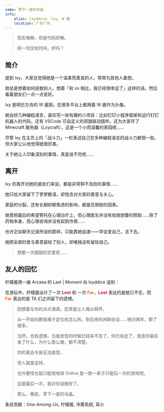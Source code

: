```yaml
---
name: 零下一度的冰晶
info:
    alias: lxyddice, lxy, W 酱
    location: 广东广州
---
```


> 现实难解，但是代码好解。
>
> 把一切交给时间，好吗？

## 简介

提到 lxy，大家总觉得她是一个温柔而善良的人，常常为其他人着想。

她总是想着如何拯救别人。想着「和 xx 相比，我已经很幸运了」这样的话。然后看着朋友们一点一点变好。

lxy 是明日方舟的 W 酱厨，在很多平台上都用着 W 酱作为头像。

她会好几种编程语言，喜欢写一些有趣的小项目：比如钉钉小程序框架和运行钉钉机器人的代码，还有 VSCode 可自定义的郊狼联动插件。还为大家开了 Minecraft 服务器（Lxycraft），这是一个小而温馨的家园呢……

尽管 lxy 在主页上的「战斗力」一栏表述自己在多种编程语言的战斗力都很一般，但大家公认地觉得她很厉害。

关于她让人印象深刻的事情，真是说不完呢……

## 离开

lxy 的离开对她的朋友们来说，都是非常猝不及防的事情……

她只给大家留下了寥寥数语，却饱含对大家的善意与关心。

家庭的分裂，还有长期抑郁焦虑的影响，都是压倒她的因素。

她曾把最后的希望寄托在心理治疗上，但心理医生并没有给她想要的帮助……除了药物本身，而心理咨询并没有起到作用……

也许正如聊天记录所说的那样，只能靠她自渡——学会爱自己，活下去。

她把全部的爱与善意留给了别人，却唯独没有留给自己。

> 想要一次甜甜的恋爱呢……

## 友人的回忆

柠檬酱用一曲 Arcaea 的 Last | Moment 向 lxyddice 送别：

在游玩中，柠檬酱设计了一次 <span style="color: #d20f39; font-weight: bold;">Lost</span> 和 一次 <span style="color: #fe640b; font-weight: bold;">Far</span>，<span style="color: #d20f39; font-weight: bold;">Lost</span> 表达的是她已不在，而 <span style="color: #fe640b; font-weight: bold;">Far</span> 表达的是 TA 们之间留下的遗憾。

> 回想着与你的点点滴滴，还真是让人难以释怀。
>
> 从一开始的教我裙子定位线怎么拆，到后来的闲聊杂谈……相识两年，聊了很多。
>
> 当然，也有遗憾，当我发现的时候已经来不及了，你已经走了，我连你最后发了什么，为什么那么做，都不清楚。
>
> 你的离去令我无法接受。
>
> 但人就是这样。
>
> 也许要怪也就只能怪地球 Online 是一款一辈子只能玩一次的游戏吧。
>
> 这是最后一次，我对你说晚安了。
>
> 那么，晚安，零下一度的冰晶。

条目贡献：One-Among-Us, 柠檬酱, 泠雾系统, 耳火

